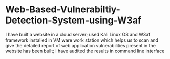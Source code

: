 # Web-Based-Vulnerabiltiy-Detection-System-using-W3af
I have built a website in a cloud server; used Kali Linux OS and W3af framework installed in VM ware work station which helps us to scan and give the detailed report of web application vulnerabilities present in the website has been built; I have audited the results in command line interface
